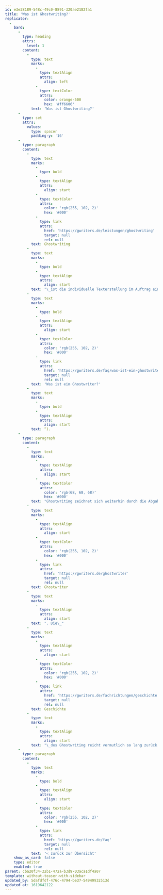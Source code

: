 ```yaml
---
id: e3e38189-548c-49c0-8891-320ae2182fa1
title: 'Was ist Ghostwriting?'
replicator:
  -
    bard:
      -
        type: heading
        attrs:
          level: 1
        content:
          -
            type: text
            marks:
              -
                type: textAlign
                attrs:
                  align: left
              -
                type: textColor
                attrs:
                  color: orange-500
                  hex: '#ff6606'
            text: 'Was ist Ghostwriting?'
      -
        type: set
        attrs:
          values:
            type: spacer
            padding-y: '16'
      -
        type: paragraph
        content:
          -
            type: text
            marks:
              -
                type: bold
              -
                type: textAlign
                attrs:
                  align: start
              -
                type: textColor
                attrs:
                  color: 'rgb(255, 102, 2)'
                  hex: '#000'
              -
                type: link
                attrs:
                  href: 'https://gwriters.de/leistungen/ghostwriting'
                  target: null
                  rel: null
            text: Ghostwriting
          -
            type: text
            marks:
              -
                type: bold
              -
                type: textAlign
                attrs:
                  align: start
            text: "\_ist die individuelle Texterstellung im Auftrag eines Kunden nach dessen individuellen Wünschen und Vorgaben durch einen anonymen Autor (siehe: “"
          -
            type: text
            marks:
              -
                type: bold
              -
                type: textAlign
                attrs:
                  align: start
              -
                type: textColor
                attrs:
                  color: 'rgb(255, 102, 2)'
                  hex: '#000'
              -
                type: link
                attrs:
                  href: 'https://gwriters.de/faq/was-ist-ein-ghostwriter'
                  target: null
                  rel: null
            text: 'Was ist ein Ghostwriter?'
          -
            type: text
            marks:
              -
                type: bold
              -
                type: textAlign
                attrs:
                  align: start
            text: “).
      -
        type: paragraph
        content:
          -
            type: text
            marks:
              -
                type: textAlign
                attrs:
                  align: start
              -
                type: textColor
                attrs:
                  color: 'rgb(68, 68, 68)'
                  hex: '#000'
            text: "Ghostwriting zeichnet sich weiterhin durch die Abgabe aller Urheber- und Nutzungsrechte des ursprünglichen Autors an den Kunden aus. Der Text wird also im engen Dialog mit dem Kunden erstellt. Der Text wird dabei zum Eigentum des Kunden, obwohl dieser nicht selbst tätig war. Der ursprüngliche Autor bleibt unbekannt. Der Text entstand also wie von Geisterhand – von einem\_"
          -
            type: text
            marks:
              -
                type: textAlign
                attrs:
                  align: start
              -
                type: textColor
                attrs:
                  color: 'rgb(255, 102, 2)'
                  hex: '#000'
              -
                type: link
                attrs:
                  href: 'https://gwriters.de/ghostwriter'
                  target: null
                  rel: null
            text: Ghostwriter
          -
            type: text
            marks:
              -
                type: textAlign
                attrs:
                  align: start
            text: ". Die\_"
          -
            type: text
            marks:
              -
                type: textAlign
                attrs:
                  align: start
              -
                type: textColor
                attrs:
                  color: 'rgb(255, 102, 2)'
                  hex: '#000'
              -
                type: link
                attrs:
                  href: 'https://gwriters.de/fachrichtungen/geschichte'
                  target: null
                  rel: null
            text: Geschichte
          -
            type: text
            marks:
              -
                type: textAlign
                attrs:
                  align: start
            text: "\_des Ghostwriting reicht vermutlich so lang zurück, wie es Reden, Schriften oder Gesänge gibt, ein genaues Datum an dem der erste Ghostwriter entdeckt wurde, ist jedoch nicht bekannt. Heute ist das Phänomen Ghostwriting zwar in vielen verschiedenen Lebensbereichen zu Hause, bleibt für die breite Gesellschaft allerdings eher eine Randerscheinung. Diese Tatsache ergibt sich aus der Natur des Ghostwriting selbst, da meist nicht bekannt ist welcher Ghostwriter ein Dokument verfasst hat, bzw. dass überhaupt ein Ghostwriter am Werk war."
      -
        type: paragraph
        content:
          -
            type: text
            marks:
              -
                type: bold
              -
                type: textAlign
                attrs:
                  align: start
              -
                type: textColor
                attrs:
                  color: 'rgb(255, 102, 2)'
                  hex: '#000'
              -
                type: link
                attrs:
                  href: 'https://gwriters.de/faq'
                  target: null
                  rel: null
            text: '< zurück zur Übersicht'
    show_as_card: false
    type: editor
    enabled: true
parent: cba20f34-32b1-472a-b3d9-03aca1df4a07
template: without-teaser-with-sidebar
updated_by: 5dafdfdf-476c-4794-be37-54949932513d
updated_at: 1619642122
---
```

